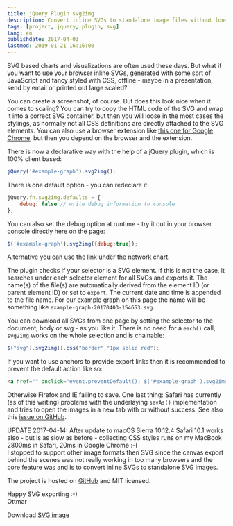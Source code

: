 ```yaml
---
title: jQuery Plugin svg2img
description: Convert inline SVGs to standalone image files without loosing styles
tags: [project, jquery, plugin, svg]
lang: en
publishdate: 2017-04-03
lastmod: 2019-01-21 16:16:00
---
```


SVG based charts and visualizations are often used these days. But what if you want to use your browser inline SVGs, generated with some sort of JavaScript and fancy styled with CSS, offline - maybe in a presentation, send by email or printed out large scaled?

You can create a screenshot, of course. But does this look nice when it comes to scaling? You can try to copy the HTML code of the SVG and wrap it into a correct SVG container, but then you will loose in the most cases the stylings, as normally not all CSS definitions are directly attached to the SVG elements. You can also use a browser extension like [this one for Google Chrome][1], but then you depend on the browser and the extension.

There is now a declarative way with the help of a jQuery plugin, which is 100% client based:

```js
jQuery('#example-graph').svg2img();
```

There is one default option - you can redeclare it:

```js
jQuery.fn.svg2img.defaults = {
    debug: false // write debug information to console
};
```

You can also set the debug option at runtime - try it out in your browser console directly here on the page:

```js
$('#example-graph').svg2img({debug:true});
```

Alternative you can use the link under the network chart.

The plugin checks if your selector is a SVG element. If this is not the case, it searches under each selector element for all SVGs and exports it. The name(s) of the file(s) are automatically derived from the element ID (or parent element ID) or set to `export`. The current date and time is appended to the file name. For our example graph on this page the name will be something like `example-graph-20170403-154653.svg`.

You can download all SVGs from one page by setting the selector to the document, body or svg - as you like it. There is no need for a `each()` call, `svg2img` works on the whole selection and is chainable:

```js
$("svg").svg2img().css("border","1px solid red");
```

If you want to use anchors to provide export links then it is recommended to prevent the default action like so:

```html
<a href="" onclick="event.preventDefault(); $('#example-graph').svg2img();">SVG</a>
```

Otherwise Firefox and IE failing to save. One last thing: Safari has currently (as of this writing) problems with the underlaying `savAs()` implementation and tries to open the images in a new tab with or without success. See also this [issue on GitHub][2].

UPDATE 2017-04-14: After update to macOS Sierra 10.12.4 Safari 10.1 works also - but is as slow as before - collecting CSS styles runs on my MacBook 2800ms in Safari, 20ms in Google Chrome :-(  
I stopped to support other image formats then SVG since the canvas export behind the scenes was not really working in too many browsers and the core feature was and is to convert inline SVGs to standalone SVG images.

The project is hosted on [GitHub][3] and MIT licensed.

Happy SVG exporting :-)<br>
Ottmar

[1]: https://chrome.google.com/webstore/detail/export-svg-with-style/dkjdcaddoplepioppogpckelchefhddi
[2]: https://github.com/eligrey/FileSaver.js/issues/267
[3]: https://github.com/ogobrecht/jquery-plugin-svg2img

<div id="example-graph"></div><!--the graph container-->
Download
<a href="" onclick="event.preventDefault(); $('#example-graph').svg2img();">SVG image</a>

<link  href="/assets/d3.js/d3-force-3.0.0.css" rel="stylesheet" type="text/css">
<script src="/assets/d3.js/ResizeObserver-1.5.0.min.js"></script>
<script src="/assets/d3.js/d3-3.5.6.min.js"></script>
<script src="/assets/d3.js/d3-force-3.0.0.min.js"></script>
<script src="https://code.jquery.com/jquery-1.12.4.min.js"></script>
<script src="/assets/svg2img/svg2img.min.js"></script>

<script>
window.onload = function() {
    window.example = netGobrechtsD3Force('example-graph')
        .width(800)
        .height(400)
        .useDomParentWidth(true) //for responsive layout
        //.zoomMode(true)
        .lassoMode(true)
        .wrapLabels(true)
        .debug(true) //to enable the customization wizard
        .render(); //sample data is provided when called without data
        //see also https://ogobrecht.github.io/d3-force-apex-plugin/tutorial-1-getting-started.html
}
</script>
